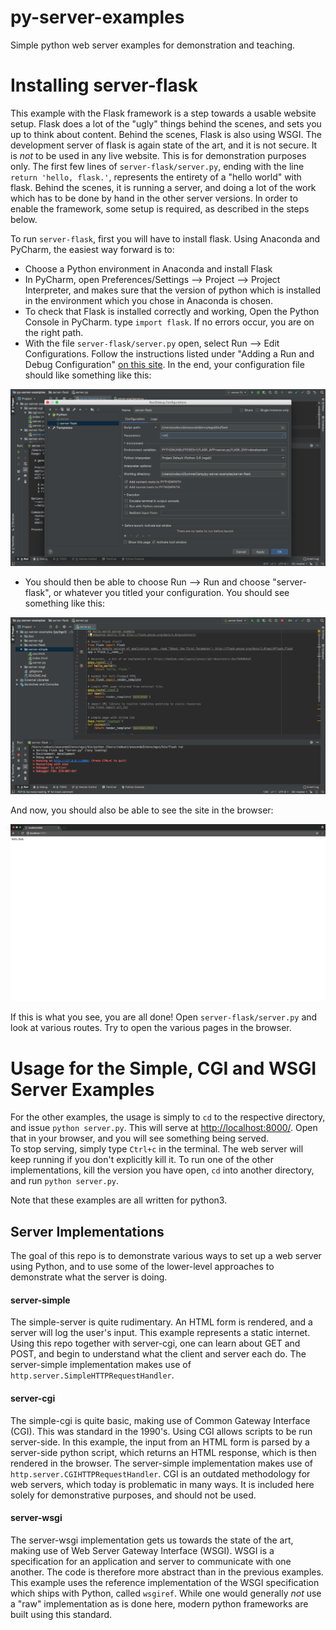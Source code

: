 # py-server-examples
Simple python web server examples for demonstration and teaching.

# Installing server-flask 
This example with the Flask framework is a step towards a usable website setup. 
Flask does a lot of the "ugly" things behind the scenes, and sets you up to think about content. 
Behind the scenes, Flask is also using WSGI. The development server of flask is again state of the art, 
and it is not secure. It is _not_ to be used in any live website. This is for demonstration purposes only. 
The first few lines of `server-flask/server.py`, ending with the line `return 'hello, flask.'`, 
represents the entirety of a "hello world" with flask. Behind the scenes, it is running a server, and doing a lot of 
the work which has to be done by hand in the other server versions. 
In order to enable the framework, some setup is required, as described in the steps below.  

To run `server-flask`, first you will have to install flask. Using Anaconda and PyCharm, the easiest way forward is to: 
* Choose a Python environment in Anaconda and install Flask
* In PyCharm, open Preferences/Settings --> Project --> Project Interpreter, and makes sure that the version of python which is installed 
in the environment which you chose in Anaconda is chosen.
* To check that Flask is installed correctly and working, Open the Python Console in PyCharm. type `import flask`. If no errors occur, you are on the right path. 
* With the file `server-flask/server.py` open, select Run --> Edit Configurations. 
Follow the instructions listed under "Adding a Run and Debug Configuration" [on this site](https://blog.miguelgrinberg.com/post/setting-up-a-flask-application-in-pycharm).
In the end, your configuration file should like something like this:

![Configuration setup](doc/PyCharmFlaskSetup.png)

* You should then be able to choose Run --> Run and choose "server-flask", or whatever you titled your configuration. 
You should see something like this:

![Server Output](doc/OutputRunning.png)

And now, you should also be able to see the site in the browser: 

![Browser view](doc/BrowserRunning.png) 
   
If this is what you see, you are all done! 
Open `server-flask/server.py` and look at various routes. 
Try to open the various pages in the browser.  
 

# Usage for the Simple, CGI and WSGI Server Examples 

For the other examples, the usage is simply to `cd` to the respective directory, and issue `python server.py`. 
This will serve at [http://localhost:8000/](http://localhost:8000/). Open that in your browser, and you will see something being served.  
To stop serving, simply type `Ctrl+c` in the terminal. The web server will keep running if you don't explicitly kill it.
To run one of the other implementations, kill the version you have open, `cd` into another directory, and run `python server.py`. 

Note that these examples are all written for python3.   

## Server Implementations  
The goal of this repo is to demonstrate various ways to set up a web server using Python, and to use some of the lower-level approaches to demonstrate what the server is doing. 

#### server-simple 
The simple-server is quite rudimentary. An HTML form is rendered, and a server will log the user's input. This example represents a static internet. 
Using this repo together with server-cgi, one can learn about GET and POST, and begin to understand what the client and server each do.
The server-simple implementation makes use of `http.server.SimpleHTTPRequestHandler`. 
   
#### server-cgi 
The simple-cgi is quite basic, making use of Common Gateway Interface (CGI). This was standard in the 1990's. Using CGI allows scripts to be run server-side. 
In this example, the input from an HTML form is parsed by a server-side python script, which returns an HTML response, which is then rendered in the browser. 
The server-simple implementation makes use of `http.server.CGIHTTPRequestHandler`. 
CGI is an outdated methodology for web servers, which today is problematic in many ways. It is included here solely for demonstrative purposes, and should not be used.   

#### server-wsgi
The server-wsgi implementation gets us towards the state of the art, making use of Web Server Gateway Interface (WSGI).
WSGI is a specification for an application and server to communicate with one another. The code is therefore more abstract than in the previous examples. 
This example uses the reference implementation of the WSGI specification which ships with Python, called `wsgiref`.
While one would generally _not_ use a "raw" implementation as is done here, modern python frameworks are built using this standard.
 

